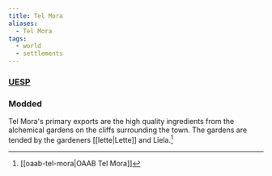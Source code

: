 ```yaml
---
title: Tel Mora
aliases:
  - Tel Mora
tags:
  - world
  - settlements
---
```

### [UESP](https://en.uesp.net/wiki/Morrowind:Tel_Mora)
### Modded
Tel Mora's primary exports are the high quality ingredients from the alchemical gardens on the cliffs surrounding the town. The gardens are tended by the gardeners [[lette|Lette]] and Liela.[^1]

[^1]: [[oaab-tel-mora|OAAB Tel Mora]]
